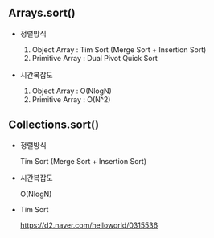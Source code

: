 ## Arrays.sort()

- 정렬방식

  1) Object Array : Tim Sort (Merge Sort + Insertion Sort)
  2) Primitive Array : Dual Pivot Quick Sort

- 시간복잡도

  1. Object Array : O(NlogN)
  2. Primitive Array : O(N^2)

## Collections.sort()

- 정렬방식

  Tim Sort (Merge Sort + Insertion Sort)

- 시간복잡도

  O(NlogN)

- Tim Sort

  https://d2.naver.com/helloworld/0315536